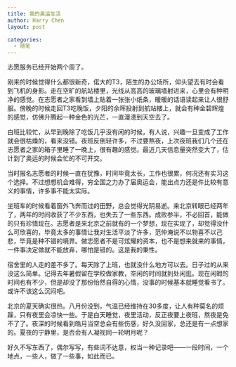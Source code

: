 ```yaml
---
title: 我的奥运生活
author: Harry Chen
layout: post

categories:
  - 随笔
---
```


  志愿服务已经开始两个周了。

  刚来的时候觉得什么都很新奇，偌大的T3，陌生的办公场所，仰头望去有时会看到飞机的身影。走在空旷的航站楼里，光线从高高的玻璃墙射进来，心里会有种明净的感觉。在志愿者之家看到墙上贴着一张张小纸条，暖暖的话语读起来让人很舒服。傍晚的时候走回T3吃晚饭，夕阳的余晖投射到航站楼上，就会有种金碧辉煌的感觉，仿佛升腾起一种金色的光芒，一直漫漶到天空去了。

  白班比较忙，从早到晚除了吃饭几乎没有闲的时候，有人说，兴趣一旦变成了工作就会很枯燥的，看来没错。夜班反倒轻许多，不过要熬夜，上次夜班我们几个还在志愿者之家的箱子里睡了一晚上，很有趣的感觉。最近几天信息量突然变大了，估计到了奥运的时候会忙的不可开交。

  当时报名志愿者的时候一直在犹豫，时间毕竟太长，工作也很累，何况还有实习这个选择。不过想想机会难得，穷全国之力办了届奥运会，能出点力还是件比较有意义的事情，许多事不能太实际。

  坐班车的时候看着窗外飞奔而过的田野，总会觉得光阴易逝。来北京转眼已经两年了，两年的时间收获了不少东西，也失去了一些东西。成败参半，不必回首，能做的只有珍惜现在。志愿者是来北京之前就有的一个梦想，现在实现了，却觉得没什么可欣喜的，毕竟太多的事情让我对生活平淡了许多，范仲淹说不以物喜不以己悲，毕竟是种不错的境界。做志愿者不是可炫耀的资本，也不是想来就来的事情，一件事决定做就不能放弃，哪怕是错的。这是我的秉性。

  宿舍里的人走的差不多了。每天除了上班，也就没什么地方可以去。日子过的从来没这么简单。记得去年暑假留在学校做家教，空闲的时间就到处闲逛。现在闲暇的时间也有不少，但是却没了那份怡然自得的心情，没事的时候基本就睡觉看书了。或许不该这么沉闷吧。

  北京的夏天确实很热。八月份没到，气温已经维持在30多度，让人有种莫名的烦躁，只有夜里会凉快一些。于是白天睡觉，夜里活动，反正夜要上夜班，熬夜是免不了了。夜深的时候看到皓月当空总会有些伤感，好久没回家，总还是有一点想家的。夏夜的宁静里，是否会有人凝视同一轮明月呢？

  好久不写东西了，偶尔写写，有些词不达意，权当一种记录吧——一段时间，一个地点，一些人，做了一些事，如此而已。
